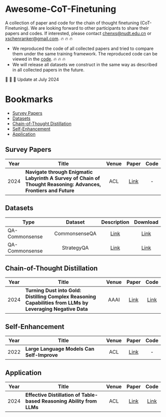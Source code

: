 # Awesome-CoT-Finetuning

A collection of paper and code for the chain of thought finetuning (CoT-Finetuning). We are looking forward to other participants to share their papers and codes. If interested, please contact chenxs@nudt.edu.cn or xschenranker@gmail.com. :fire: :fire: :fire: 

- We reproduced the code of all collected papers and tried to compare them under the same training framework. The reproduced code can be viewed in the [code](./code). :fire: :fire: :fire:
- We will release all datasets we construct in the same way as described in all collected papers in the future.

:bell: :bell: :bell: Update at July 2024


# Bookmarks
- [Survey Papers](#survey-papers-)
- [Datasets](#datasets-)
- [Chain-of-Thought Distillation](#Chain-of-Thought-Distillation-)
- [Self-Enhancement](#Self-Enhancement-)
- [Application](#Applicationt-)

## Survey Papers <span id="survey-papers-"></span>
| **Year**   | **Title**                                                                                     |  **Venue**    |                                       **Paper**                                            | **Code** |
| ---- |----------------------------------------------------------------------------------|:--------:|:---------------------------------------------------------------------------------:|:----:|
| 2024  | **Navigate through Enigmatic Labyrinth A Survey of Chain of Thought Reasoning: Advances, Frontiers and Future**   |  ACL    |                   [Link](https://arxiv.org/abs/2309.15402)                    | -  |

## Datasets <span id="datasets-"></span>
| **Type**                                                                                     |  **Dataset**    |                                       **Description**                                            | **Download** |
|----------------------------------------------------------------------------------|:--------:|:---------------------------------------------------------------------------------:|:----:|
| QA-Commonsense   |  CommonsenseQA    |                   [Link](https://arxiv.org/abs/1811.00937)                    | [Link](https://www.tau-nlp.org/commonsenseqa)  |
| QA-Commonsense   |   StrategyQA   |                   [Link](https://arxiv.org/abs/1811.00937)                    | [Link](https://www.tau-nlp.org/commonsenseqa)  |

## Chain-of-Thought Distillation <span id="Chain-of-Thought-Distillation-"></span>
| **Year**   | **Title**                                                                                     |  **Venue**    |                                       **Paper**                                            | **Code** |
| ---- |----------------------------------------------------------------------------------|:--------:|:---------------------------------------------------------------------------------:|:----:|
| 2024  | **Turning Dust into Gold: Distilling Complex Reasoning Capabilities from LLMs by Leveraging Negative Data**   |  AAAI    |                   [Link](https://ojs.aaai.org/index.php/AAAI/article/view/29821)                    | [Link](https://github.com/Yiwei98/TDG)   |

## Self-Enhancement <span id="Self-Enhancement-"></span>
| **Year**   | **Title**                                                                                     |  **Venue**    |                                       **Paper**                                            | **Code** |
| ---- |----------------------------------------------------------------------------------|:--------:|:---------------------------------------------------------------------------------:|:----:|
| 2022  | **Large Language Models Can Self-Improve**   |  ACL    |                   [Link](https://aclanthology.org/2023.emnlp-main.67/)                    | -  |

## Application <span id="Applicationt-"></span>
| **Year**   | **Title**                                                                                     |  **Venue**    |                                       **Paper**                                            | **Code** |
| ---- |----------------------------------------------------------------------------------|:--------:|:---------------------------------------------------------------------------------:|:----:|
| 2024  | **Effective Distillation of Table-based Reasoning Ability from LLMs**   |  ACL    |                   [Link](https://aclanthology.org/2024.lrec-main.492/)                    | [Link]([https://github.com/Yiwei98/TDG](https://github.com/Bernard-Yang/DistillTableCoT))  |
